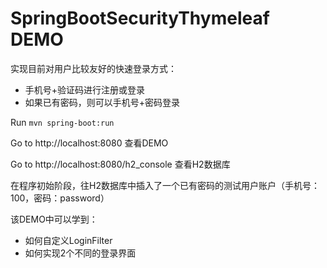 # SpringBootSecurityThymeleaf DEMO

实现目前对用户比较友好的快速登录方式： 
- 手机号+验证码进行注册或登录
- 如果已有密码，则可以手机号+密码登录

Run ```mvn spring-boot:run``` 

Go to http://localhost:8080 查看DEMO

Go to http://localhost:8080/h2_console 查看H2数据库

在程序初始阶段，往H2数据库中插入了一个已有密码的测试用户账户（手机号：100，密码：password）

该DEMO中可以学到：

- 如何自定义LoginFilter
- 如何实现2个不同的登录界面
